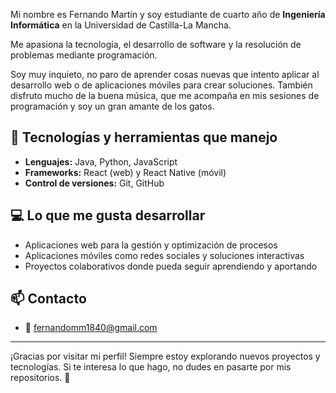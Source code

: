Mi nombre es Fernando Martín y soy estudiante de cuarto año de **Ingeniería Informática** en la Universidad de Castilla-La Mancha. 

Me apasiona la tecnología, el desarrollo de software y la resolución de problemas mediante programación.

Soy muy inquieto, no paro de aprender cosas nuevas que intento aplicar al desarrollo web o de aplicaciones móviles para crear soluciones. También disfruto mucho de la buena música, que me acompaña en mis sesiones de programación y soy un gran amante de los gatos.

## 🚀 Tecnologías y herramientas que manejo
- **Lenguajes:** Java, Python, JavaScript
- **Frameworks:** React (web) y React Native (móvil)
- **Control de versiones:** Git, GitHub

## 💻 Lo que me gusta desarrollar
- Aplicaciones web para la gestión y optimización de procesos
- Aplicaciones móviles como redes sociales y soluciones interactivas
- Proyectos colaborativos donde pueda seguir aprendiendo y aportando

## 📫 Contacto
- 📧 fernandomm1840@gmail.com

---

¡Gracias por visitar mi perfil! Siempre estoy explorando nuevos proyectos y tecnologías. Si te interesa lo que hago, no dudes en pasarte por mis repositorios. 🚀
